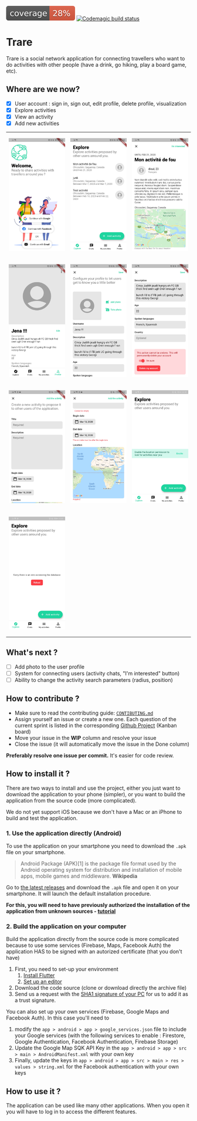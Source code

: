 ![Coverage](app/coverage/coverage_badge.svg) [![Codemagic build status](https://api.codemagic.io/apps/5e2cc389b9213d44afe0ca6b/5e2cc389b9213d44afe0ca6a/status_badge.svg)](https://codemagic.io/apps/5e2cc389b9213d44afe0ca6b/5e2cc389b9213d44afe0ca6a/latest_build)
# Trare



Trare is a social network application for connecting travellers who want to do activities with other people (have a drink, go hiking, play a board game, etc).


## Where are we now?
- [x] User account : sign in, sign out, edit profile, delete profile, visualization
- [x] Explore activities
- [x] View an activity
- [x] Add new activities

<table style="border: none;">
<tr><td>

![](documents/src/screenR2.5.jpg)
</td><td>

![](documents/src/screenR2.4.jpg)</td>

<td>

![](documents/src/screenR2.3.jpg)</td></tr>
<tr><td>

![](documents/src/screenR2.6.jpg)
</td><td>

![](documents/src/screenR2.2.jpg)</td>

<td>

![](documents/src/screenR2.1.jpg)</td></tr>
<tr><td>

![](documents/src/screen_5.3.jpg)
</td><td>

![](documents/src/screen_5.2.jpg)</td>

<td>

![](documents/src/screenR2.7.jpg)</td>
</td></tr>
<tr><td>

![](documents/src/screenR2.8.jpg)</td><td>

</td>

<td>

</td>
</td></tr>
</table>
</div>

## What's next ?
- [ ] Add photo to the user profile
- [ ] System for connecting users (activity chats, "I'm interested" button)
- [ ] Ability to change the activity search parameters (radius, position)

## How to contribute ?
- Make sure to read the contributing guide: [`CONTIBUTING.md`](CONTRIBUTING.md)
- Assign yourself an issue or create a new one. Each question of the current sprint is listed in the corresponding [Github Project](https://github.com/Romain-Guillot/Trare/projects) (Kanban board)
- Move your issue in the **WIP** column and resolve your issue
- Close the issue (it will automatically move the issue in the Done column)

**Preferably resolve one issue per commit.** It's easier for code review.

## How to install it ?
There are two ways to install and use the project, either you just want to download the application to your phone (simpler), or you want to build the application from the source code (more complicated).

We do not yet support iOS because we don't have a Mac or an iPhone to build and test the application.

### 1. Use the application directly (Android)

To use the application on your smartphone you need to download the `.apk` file on your smartphone.

> Android Package (APK)[1] is the package file format used by the Android operating system for distribution and installation of mobile apps, mobile games and middleware.
> **Wikipedia**

Go to [the latest releases](https://github.com/Romain-Guillot/Trare/releases) and download the `.apk` file and open it on your smartphone. It will launch the default installation procedure.

**For this, you will need to have previously authorized the installation of the application from unknown sources - [tutorial](https://www.androidauthority.com/how-to-install-apks-31494/)**


### 2. Build the application on your computer
Build the application directly from the source code is more complicated because to use some services (Firebase, Maps, Facebook Auth) the application HAS to be signed with an autorized certificate (that you don't have)

1. First, you need to set-up your environment
    1. [Install Flutter](https://flutter.dev/docs/get-started/install)
    1. [Set up an editor](https://flutter.dev/docs/get-started/editor?tab=vscode)
1. Download the code source (clone or download directly the archive file)
1. Send us a request with the [SHA1 signature of your PC](https://developers.google.com/android/guides/client-auth) for us to add it as a trust signature.

You can also set up your own services (Firebase, Google Maps and Facebook Auth). In this case you'll need to
1. modify the `app > android > app > google_services.json` file to include your Google services (with the following services to enable : Firestore, Google Authentication, Facebook Authentication, Firebase Storage)
2. Update the Google Map SQK API Key in the `app > android > app > src > main > AndroidManifest.xml` with your own key
3. Finally, update the keys in `app > android > app > src > main > res > values > string.xml` for the Facebook authentication with your own keys

## How to use it ?

The application can be used like many other applications. When you open it you will have to log in to access the different features.








<!-- eof -->
